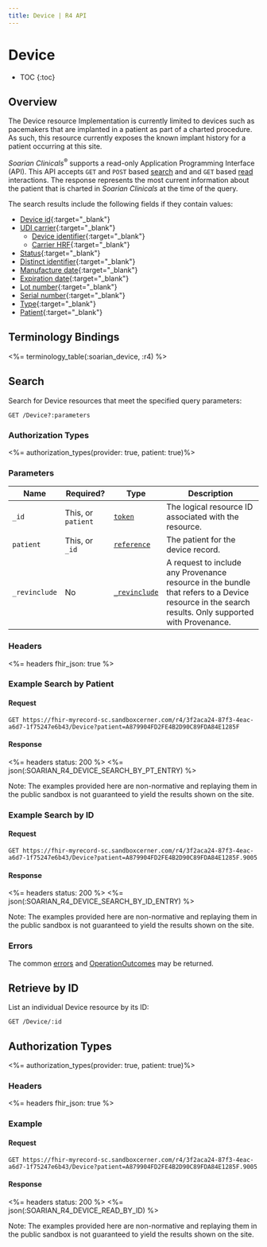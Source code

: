```yaml
---
title: Device | R4 API
---
```


# Device

* TOC
{:toc}

## Overview

The Device resource Implementation is currently limited to devices such as pacemakers that are implanted in a patient as part of a charted procedure. As such, this resource currently exposes the known implant history for a patient occurring at this site. 

_Soarian Clinicals_<sup>®</sup> supports a read-only Application Programming Interface (API). This API accepts `GET` and `POST` based [search] and  and `GET` based [read] interactions. The response represents the most current information about the patient that is charted in _Soarian Clinicals_ at the time of the query. 

The search results include the following fields if they contain values:

* [Device id](https://hl7.org/fhir/r4/device-definitions.html#Device.id){:target="_blank"}
* [UDI carrier](https://hl7.org/fhir/r4/device-definitions.html#Device.udiCarrier){:target="_blank"}
  * [Device identifier](https://hl7.org/fhir/r4/device-definitions.html#Device.udiCarrier.deviceIdentifier){:target="_blank"}
  * [Carrier HRF](https://hl7.org/fhir/r4/device-definitions.html#Device.udiCarrier.carrierHRF){:target="_blank"}
* [Status](https://hl7.org/fhir/r4/device-definitions.html#Device.status){:target="_blank"}
* [Distinct identifier](https://hl7.org/fhir/r4/device-definitions.html#Device.distinctIdentifier){:target="_blank"}
* [Manufacture date](https://hl7.org/fhir/r4/device-definitions.html#Device.manufactureDate){:target="_blank"}
* [Expiration date](https://hl7.org/fhir/r4/device-definitions.html#Device.expirationDate){:target="_blank"}
* [Lot number](https://hl7.org/fhir/r4/device-definitions.html#Device.lotNumber){:target="_blank"}
* [Serial number](https://hl7.org/fhir/r4/device-definitions.html#Device.serialNumber){:target="_blank"}
* [Type](https://hl7.org/fhir/r4/device-definitions.html#Device.type){:target="_blank"}
* [Patient](https://hl7.org/fhir/r4/device-definitions.html#Device.patient){:target="_blank"}

## Terminology Bindings

<%= terminology_table(:soarian_device, :r4) %>

## Search

Search for Device resources that meet the specified query parameters:

    GET /Device?:parameters

### Authorization Types

<%= authorization_types(provider: true, patient: true)%>

### Parameters

 Name           | Required?          | Type            | Description
----------------|--------------------|-----------------|------------------------------------------------------------------------
 `_id`          | This, or `patient` | [`token`]       | The logical resource ID associated with the resource.
 `patient`      | This, or `_id`     | [`reference`]   | The patient for the device record.
 `_revinclude`  | No                 | [`_revinclude`] | A request to include any Provenance resource in the bundle that refers to a Device resource in the search results. Only supported with Provenance.

### Headers

<%= headers fhir_json: true %>

### Example Search by Patient

#### Request

    GET https://fhir-myrecord-sc.sandboxcerner.com/r4/3f2aca24-87f3-4eac-a6d7-1f75247e6b43/Device?patient=A879904FD2FE4B2D90C89FDA84E1285F

#### Response

<%= headers status: 200 %>
<%= json(:SOARIAN_R4_DEVICE_SEARCH_BY_PT_ENTRY) %>

Note: The examples provided here are non-normative and replaying them in the public sandbox is not guaranteed to yield the results shown on the site.

### Example Search by ID

#### Request

    GET https://fhir-myrecord-sc.sandboxcerner.com/r4/3f2aca24-87f3-4eac-a6d7-1f75247e6b43/Device?patient=A879904FD2FE4B2D90C89FDA84E1285F.9005

#### Response

<%= headers status: 200 %>
<%= json(:SOARIAN_R4_DEVICE_SEARCH_BY_ID_ENTRY) %>

Note: The examples provided here are non-normative and replaying them in the public sandbox is not guaranteed to yield the results shown on the site.


### Errors

The common [errors] and [OperationOutcomes] may be returned.

## Retrieve by ID

List an individual Device resource by its ID:

    GET /Device/:id


## Authorization Types

<%= authorization_types(provider: true, patient: true)%>

### Headers

<%= headers fhir_json: true %>

### Example

#### Request

    GET https://fhir-myrecord-sc.sandboxcerner.com/r4/3f2aca24-87f3-4eac-a6d7-1f75247e6b43/Device?patient=A879904FD2FE4B2D90C89FDA84E1285F.9005

#### Response

<%= headers status: 200 %>
<%= json(:SOARIAN_R4_DEVICE_READ_BY_ID) %>

Note: The examples provided here are non-normative and replaying them in the public sandbox is not guaranteed to yield the results shown on the site.


[`reference`]: https://hl7.org/fhir/r4/search.html#reference
[`token`]: https://hl7.org/fhir/r4/search.html#token
[`_revinclude`]: https://www.hl7.org/fhir/search.html#revinclude
[errors]: ../../#client-errors
[OperationOutcomes]: https://www.hl7.org/fhir/r4/operationoutcome.html
[search]: https://www.hl7.org/fhir/http.html#search
[read]: https://www.hl7.org/fhir/http.html#read